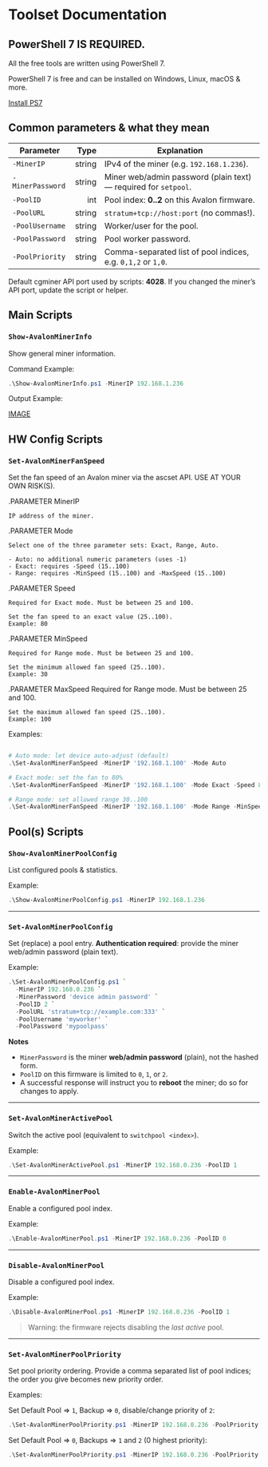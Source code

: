 # Toolset Documentation

## PowerShell 7 IS REQUIRED.

All the free tools are written using PowerShell 7.

PowerShell 7 is free and can be installed on Windows, Linux, macOS & more.

[Install PS7](https://learn.microsoft.com/en-us/powershell/scripting/install/installing-powershell)

## Common parameters & what they mean

| Parameter        |   Type | Explanation                                                     |
|------------------|-------:|-----------------------------------------------------------------|
| `-MinerIP`       | string | IPv4 of the miner (e.g. `192.168.1.236`).                       |
| `-MinerPassword` | string | Miner web/admin password (plain text) — required for `setpool`. |
| `-PoolID`        |    int | Pool index: **0..2** on this Avalon firmware.                   |
| `-PoolURL`       | string | `stratum+tcp://host:port` (no commas!).                         |
| `-PoolUsername`  | string | Worker/user for the pool.                                       |
| `-PoolPassword`  | string | Pool worker password.                                           |
| `-PoolPriority`  | string | Comma-separated list of pool indices, e.g. `0,1,2` or `1,0`.    |

Default cgminer API port used by scripts: **4028**. If you changed the miner’s API port, update the script or helper.

## Main Scripts

### `Show-AvalonMinerInfo`

Show general miner information.

Command Example:

```powershell
.\Show-AvalonMinerInfo.ps1 -MinerIP 192.168.1.236

```

Output Example:

[IMAGE](..\MEDIA\Show-AvalonMinerInfo.png)


## HW Config Scripts

### `Set-AvalonMinerFanSpeed`

Set the fan speed of an Avalon miner via the ascset API. USE AT YOUR OWN RISK(S).

.PARAMETER MinerIP

    IP address of the miner.

.PARAMETER Mode

    Select one of the three parameter sets: Exact, Range, Auto.

    - Auto: no additional numeric parameters (uses -1)
    - Exact: requires -Speed (15..100)
    - Range: requires -MinSpeed (15..100) and -MaxSpeed (15..100)

.PARAMETER Speed

    Required for Exact mode. Must be between 25 and 100.

    Set the fan speed to an exact value (25..100).
    Example: 80

.PARAMETER MinSpeed

    Required for Range mode. Must be between 25 and 100.

    Set the minimum allowed fan speed (25..100).
    Example: 30

.PARAMETER MaxSpeed
    Required for Range mode. Must be between 25 and 100.

    Set the maximum allowed fan speed (25..100).
    Example: 100

Examples:

```powershell

# Auto mode: let device auto-adjust (default)
.\Set-AvalonMinerFanSpeed -MinerIP '192.168.1.100' -Mode Auto

# Exact mode: set the fan to 80%
.\Set-AvalonMinerFanSpeed -MinerIP '192.168.1.100' -Mode Exact -Speed 80

# Range mode: set allowed range 30..100
.\Set-AvalonMinerFanSpeed -MinerIP '192.168.1.100' -Mode Range -MinSpeed 30 -MaxSpeed 100

```

## Pool(s) Scripts

### `Show-AvalonMinerPoolConfig`

List configured pools & statistics.

Example:

```powershell
.\Show-AvalonMinerPoolConfig.ps1 -MinerIP 192.168.1.236
```

---

### `Set-AvalonMinerPoolConfig`

Set (replace) a pool entry. **Authentication required**: provide the miner web/admin password (plain text).

Example:

```powershell
.\Set-AvalonMinerPoolConfig.ps1 `
  -MinerIP 192.168.0.236 `
  -MinerPassword 'device admin password' `
  -PoolID 2 `
  -PoolURL 'stratum+tcp://example.com:333' `
  -PoolUsername 'myworker' `
  -PoolPassword 'mypoolpass'
```

**Notes**

* `MinerPassword` is the miner **web/admin password** (plain), not the hashed form.
* `PoolID` on this firmware is limited to `0`, `1`, or `2`.
* A successful response will instruct you to **reboot** the miner; do so for changes to apply.

---

### `Set-AvalonMinerActivePool`

Switch the active pool (equivalent to `switchpool <index>`).

Example:

```powershell
.\Set-AvalonMinerActivePool.ps1 -MinerIP 192.168.0.236 -PoolID 1
```

---

### `Enable-AvalonMinerPool`

Enable a configured pool index.

Example:

```powershell
.\Enable-AvalonMinerPool.ps1 -MinerIP 192.168.0.236 -PoolID 0
```

---

### `Disable-AvalonMinerPool`

Disable a configured pool index.

Example:

```powershell
.\Disable-AvalonMinerPool.ps1 -MinerIP 192.168.0.236 -PoolID 1
```

> Warning: the firmware rejects disabling the *last active* pool.

---

### `Set-AvalonMinerPoolPriority`

Set pool priority ordering. Provide a comma separated list of pool indices; the order you give becomes new priority order.

Examples:

Set Default Pool => `1`, Backup => `0`, disable/change priority of `2`:

```powershell
.\Set-AvalonMinerPoolPriority.ps1 -MinerIP 192.168.0.236 -PoolPriority '1,0'
```

Set Default Pool => `0`, Backups => `1` and `2` (0 highest priority):

```powershell
.\Set-AvalonMinerPoolPriority.ps1 -MinerIP 192.168.0.236 -PoolPriority '0,1,2'
```

